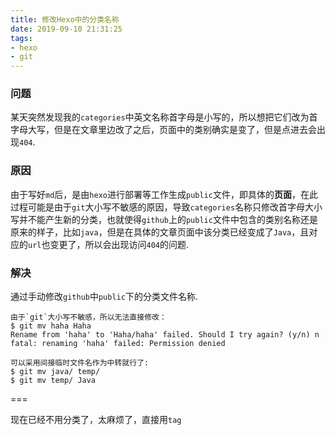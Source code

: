```yaml
---
title: 修改Hexo中的分类名称
date: 2019-09-10 21:31:25
tags:
- hexo
- git
---
```


### 问题

某天突然发现我的`categories`中英文名称首字母是小写的，所以想把它们改为首字母大写，但是在文章里边改了之后，页面中的类别确实是变了，但是点进去会出现`404`.

<!--more-->

### 原因

由于写好`md`后，是由`hexo`进行部署等工作生成`public`文件，即具体的**页面**，在此过程可能是由于`git`大小写不敏感的原因，导致`categories`名称只修改首字母大小写并不能产生新的分类，也就使得`github`上的`public`文件中包含的类别名称还是原来的样子，比如`java`，但是在具体的文章页面中该分类已经变成了`Java`，且对应的`url`也变更了，所以会出现访问`404`的问题.

### 解决

通过手动修改`github`中`public`下的分类文件名称.

    由于`git`大小写不敏感，所以无法直接修改：
    $ git mv haha Haha
    Rename from 'haha' to 'Haha/haha' failed. Should I try again? (y/n) n
    fatal: renaming 'haha' failed: Permission denied

    可以采用间接临时文件名作为中转就行了:
    $ git mv java/ temp/
    $ git mv temp/ Java

===

现在已经不用分类了，太麻烦了，直接用`tag`